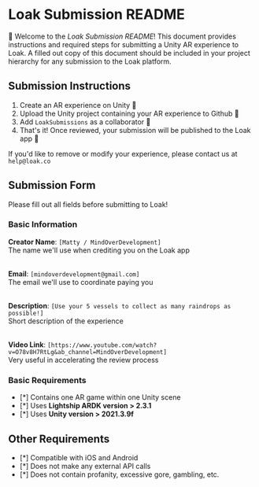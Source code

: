 # Loak Submission README
👋 Welcome to the *Loak Submission README*! This document provides instructions and required steps for submitting a Unity AR experience to Loak. A filled out copy of this document should be included in your project hierarchy for any submission to the Loak platform.

## Submission Instructions
1. Create an AR experience on Unity 🔨 
2. Upload the Unity project containing your AR experience to Github 🔼
3. Add `LoakSubmissions` as a collaborator 🤝 
4. That's it! Once reviewed, your submission will be published to the Loak app 🙌

If you'd like to remove or modify your experience, please contact us at `help@loak.co`

## Submission Form
Please fill out all fields before submitting to Loak!

### Basic Information
**Creator Name**: `[Matty / MindOverDevelopment]` <br>
The name we'll use when crediting you on the Loak app <br> <br>

**Email**: `[mindoverdevelopment@gmail.com]` <br>
The email we'll use to coordinate paying you <br> <br>

**Description**: `[Use your 5 vessels to collect as many raindrops as possible!]` <br>
Short description of the experience <br> <br>

**Video Link**:  `[https://www.youtube.com/watch?v=O78v8H7RtLg&ab_channel=MindOverDevelopment]` <br>
Very useful in accelerating the review process <br>

### Basic Requirements

 - [*] Contains one AR game within one Unity scene
 - [*] Uses **Lightship ARDK version > 2.3.1**
 - [*] Uses **Unity version > 2021.3.9f** 

## Other Requirements 

- [*] Compatible with iOS and Android
- [*] Does not make any external API calls
- [*] Does not contain profanity, excessive gore, gambling, etc.
